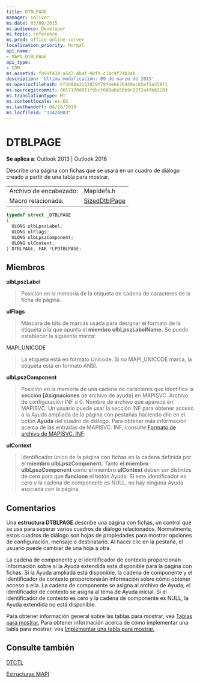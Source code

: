 ```yaml
---
title: DTBLPAGE
manager: soliver
ms.date: 03/09/2015
ms.audience: Developer
ms.topic: reference
ms.prod: office-online-server
localization_priority: Normal
api_name:
- MAPI.DTBLPAGE
api_type:
- COM
ms.assetid: f899f434-a5d7-4b4f-98f9-c14c9f21b24b
description: 'Última modificación: 09 de marzo de 2015'
ms.openlocfilehash: 6f3d98a3133d79f78f4eb676d49ec85ef5a359f1
ms.sourcegitcommit: 8657170d071f9bcf680aba50b9c07f2a4fb82283
ms.translationtype: MT
ms.contentlocale: es-ES
ms.lasthandoff: 04/28/2019
ms.locfileid: "33424003"
---
```

# <a name="dtblpage"></a>DTBLPAGE

  
  
**Se aplica a**: Outlook 2013 | Outlook 2016 
  
Describe una página con fichas que se usará en un cuadro de diálogo creado a partir de una tabla para mostrar. 
  
|||
|:-----|:-----|
|Archivo de encabezado:  <br/> |Mapidefs.h  <br/> |
|Macro relacionada:  <br/> |[SizedDtblPage](sizeddtblpage.md) <br/> |
   
```cpp
typedef struct _DTBLPAGE
{
  ULONG ulbLpszLabel;
  ULONG ulFlags;
  ULONG ulbLpszComponent;
  ULONG ulContext;
} DTBLPAGE, FAR *LPDTBLPAGE;

```

## <a name="members"></a>Miembros

 **ulbLpszLabel**
  
> Posición en la memoria de la etiqueta de cadena de caracteres de la ficha de página.
    
 **ulFlags**
  
> Máscara de bits de marcas usada para designar el formato de la etiqueta a la que apunta el **miembro ulbLpszLabelName.** Se puede establecer la siguiente marca: 
    
MAPI_UNICODE 
  
> La etiqueta está en formato Unicode. Si no MAPI_UNICODE marca, la etiqueta está en formato ANSI.
    
 **ulbLpszComponent**
  
> Posición en la memoria de una cadena de caracteres que identifica la **sección [Asignaciones** de archivo de ayuda] en MAPISVC. Archivo de configuración INF o 0. Nombre de archivo que aparece en MAPISVC. Un usuario puede usar la sección INF para obtener acceso a la Ayuda ampliada de la página con pestañas haciendo clic en el botón **Ayuda** del cuadro de diálogo. Para obtener más información acerca de las entradas de MAPISVC. INF, consulte [Formato de archivo de MAPISVC. INF](file-format-of-mapisvc-inf.md).
    
 **ulContext**
  
> Identificador único de la página con fichas en la cadena definida por el **miembro ulbLpszComponent.** Tanto **el miembro ulbLpszComponent** como el miembro **ulContext** deben ser distintos de cero para que **funcione** el botón Ayuda. Si este identificador es cero y la cadena de componente es NULL, no hay ninguna Ayuda asociada con la página. 
    
## <a name="remarks"></a>Comentarios

Una **estructura DTBLPAGE** describe una página con fichas, un control que se usa para separar varios cuadros de diálogo relacionados. Normalmente, estos cuadros de diálogo son hojas de propiedades para mostrar opciones de configuración, mensaje o destinatario. Al hacer clic en la pestaña, el usuario puede cambiar de una hoja a otra. 
  
La cadena de componente y el identificador de contexto proporcionan información sobre si la Ayuda extendida está disponible para la página con fichas. Si la Ayuda ampliada está disponible, la cadena de componente y el identificador de contexto proporcionarán información sobre cómo obtener acceso a ella. La cadena de componente se asigna al archivo de Ayuda; el identificador de contexto se asigna al tema de Ayuda inicial. Si el identificador de contexto es cero y la cadena de componente es NULL, la Ayuda extendida no está disponible.
  
Para obtener información general sobre las tablas para mostrar, vea [Tablas para mostrar.](display-tables.md) Para obtener información acerca de cómo implementar una tabla para mostrar, vea [Implementar una tabla para mostrar.](display-table-implementation.md)
  
## <a name="see-also"></a>Consulte también



[DTCTL](dtctl.md)


[Estructuras MAPI](mapi-structures.md)

